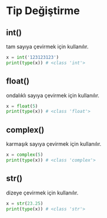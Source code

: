 # Tip Değiştirme

## int()

tam sayıya çevirmek için kullanılır.

```python
x = int('123123123')
print(type(x)) # <class 'int'>
```

## float()

ondalıklı sayıya çevirmek için kullanılır.

```python
x = float(5)
print(type(x)) # <class 'float'>
```

## complex()

karmaşık sayıya çevirmek için kullanılır.

```python
x = complex(5)
print(type(x)) # <class 'complex'>
```

## str()

dizeye çevirmek için kullanılır.

```python
x = str(23.25)
print(type(x)) # <class 'str'>
```

